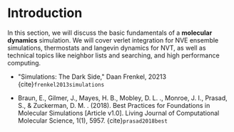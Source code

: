 # Introduction

In this section, we will discuss the basic fundamentals of a **molecular dynamics** simulation. We will cover verlet integration for NVE ensemble simulations, thermostats and langevin dynamics for NVT, as well as technical topics like neighbor lists and searching, and high performance computing.

- "Simulations: The Dark Side," Daan Frenkel, 20213 {cite}`frenkel2013simulations`

- Braun, E., Gilmer, J., Mayes, H. B., Mobley, D. L. ., Monroe, J. I., Prasad, S., & Zuckerman, D. M. . (2018). Best Practices for Foundations in Molecular Simulations [Article v1.0]. Living Journal of Computational Molecular Science, 1(1), 5957. {cite}`prasad2018best`